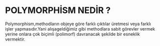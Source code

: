 # POLYMORPHİSM NEDİR ?

Polymorphism,methodların objeye göre farklı çıktılar üretmesi veya farklı işler yapmasıdır.Yani alışageldiğimiz gibi methodlara sabit görevler vermek yerine onlara çok biçimli (polimorf) davranacak şekilde bir esneklik vermektir.

